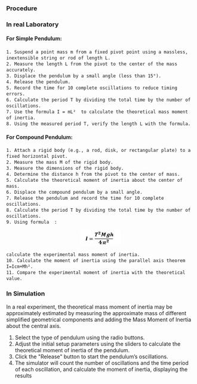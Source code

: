 ### Procedure

### In real Laboratory

#### For Simple Pendulum:

	1. Suspend a point mass m from a fixed pivot point using a massless, inextensible string or rod of length L.
	2. Measure the length L from the pivot to the center of the mass accurately.
	3. Displace the pendulum by a small angle (less than 15°).
	4. Release the pendulum.
	5. Record the time for 10 complete oscillations to reduce timing errors.
	6. Calculate the period T by dividing the total time by the number of oscillations.
	7. Use the formula I = mL²  to calculate the theoretical mass moment of inertia.
	8. Using the measured period T, verify the length L with the formula.

#### For Compound Pendulum:

	1. Attach a rigid body (e.g., a rod, disk, or rectangular plate) to a fixed horizontal pivot.
	2. Measure the mass M of the rigid body.
	3. Measure the dimensions of the rigid body.
	4. Determine the distance h from the pivot to the center of mass.
	5. Calculate the theoretical moment of inertia about the center of mass.
	6. Displace the compound pendulum by a small angle.
	7. Release the pendulum and record the time for 10 complete oscillations.
	8. Calculate the period T by dividing the total time by the number of oscillations.
	9. Using formula  :
<p align="center">
  <img src="images/p1.png">
</p>
 
    calculate the experimental mass moment of inertia.
	10. Calculate the moment of inertia using the parallel axis theorem I=Icm+Mh².
	11. Compare the experimental moment of inertia with the theoretical value.


### In Simulation

   In a real experiment, the theoretical mass moment of inertia may be approximately estimated by measuring the approximate mass of different simplified geometrical components and adding the Mass Moment of Inertia about the central axis.
1.	Select the type of pendulum using the radio buttons.
2.	Adjust the initial setup parameters using the sliders to calculate the theoretical moment of inertia of the pendulum.
3.	Click the "Release" button to start the pendulum’s oscillations.
4.	The simulator will count the number of oscillations and the time period of each oscillation, and calculate the moment of inertia, displaying the results
